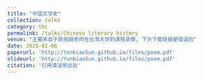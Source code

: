 ```yaml
---
title: "中国文学史"
collection: talks
category: tbc
permalink: /talks/Chinese literary history
venue: "主要来自于欧丽娟老师在台湾大学的课程录像, 下方下载链接是错误的"
date: 2025-01-06
paperurl: 'http://YunbiaoSun.github.io/files/poem.pdf'
slideurl: 'http://YunbiaoSun.github.io/files/poem.pdf'
citation: '引用请注明出处'
---
```


